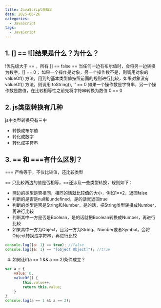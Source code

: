 ```yaml
---
title: JavaScript基础3
date: 2025-06-26
categories:
  - JavaScript
tags:
  - JavaScript
---
```


## 1. [] == ![]结果是什么？为什么？

!优先级大于 == ，所有 [] == false
== 当任何一边有布尔值时，会将另一边转换为数字，[] == 0；
如果一个操作是对象，另一个操作数不是，则调用对象的 valueOf() 方法，用到的基本类型值按照前面的规则进行比较，如果对象没有 valueOf() 方法，则调用 toString(), '' == 0
如果一个操作数是字符串，另一个操作数是数值，在比较相等性之前先将字符串转换为数值 0 == 0

## 2. js类型转换有几种
js中类型转换只有三中
+ 转换成布尔值
+ 转化成数字
+ 转化成字符串

## 3. == 和 ===有什么区别？
=== 严格等于，不仅比较值，还比较类型

== 只比较两边的值是否相等，==还涉及一些类型转换，规则如下：

+ 两边的类型是否相同，相同的话就比较值的大小，例如1==2，返回false
+ 判断的是否是null和undefined，是的话就返回true
+ 判断的类型是否是String和Number，是的话，把String类型转换成Number，再进行比较
+ 判断其中一方是否是Boolean，是的话就把Boolean转换成Number，再进行比较
+ 如果其中一方为Object，且另一方为String、Number或者Symbol，会将Object转换成字符串，再进行比较

```js
console.log({a: 1} == true); //false
console.log({a: 1} == "[object Object]"); //true
```

4. 如何让if(a == 1 && a == 2)条件成立？

```js
var a = {
    value: 0,
    valueOf() {
        this.value++;
        return this.value;
    }
}
console.log(a == 1 && a == 2);
```
